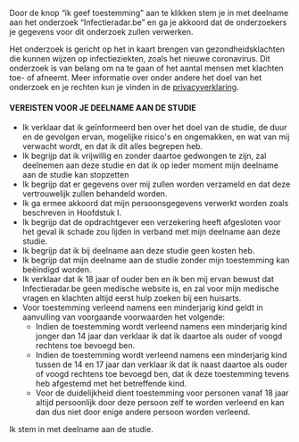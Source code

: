 Door de  knop “ik geef toestemming” aan te klikken stem je in met deelname aan het  onderzoek “Infectieradar.be” en ga je akkoord dat de onderzoekers je gegevens voor dit onderzoek zullen verwerken. 

Het onderzoek is gericht op het in kaart brengen van gezondheidsklachten die kunnen wijzen op infectieziekten, zoals het nieuwe coronavirus. Dit onderzoek is van belang om na te gaan of het aantal mensen met klachten toe- of afneemt. Meer informatie over onder andere het doel van het onderzoek en je rechten kun je vinden in de [privacyverklaring](https://survey.infectieradar.be/privacy).

#### VEREISTEN VOOR JE DEELNAME AAN DE STUDIE

* Ik verklaar dat ik geïnformeerd ben over het doel van de studie, de duur en de gevolgen ervan, mogelijke risico's en ongemakken, en wat van mij verwacht wordt, en dat ik dit alles begrepen heb. 
* Ik begrijp dat ik vrijwillig en zonder daartoe gedwongen te zijn, zal deelnemen aan deze studie en dat ik op ieder moment mijn deelname aan de studie kan stopzetten 
* Ik begrijp dat er gegevens over mij zullen worden verzameld en dat deze vertrouwelijk zullen behandeld worden. 
* Ik ga ermee akkoord dat mijn persoonsgegevens verwerkt worden zoals beschreven in Hoofdstuk I. 
* Ik begrijp dat de opdrachtgever een verzekering heeft afgesloten voor het geval ik schade zou lijden in verband met mijn deelname aan deze studie. 
* Ik begrijp dat ik bij deelname aan deze studie geen kosten heb. 
* Ik begrijp dat mijn deelname aan de studie zonder mijn toestemming kan beëindigd worden. 
* Ik verklaar dat ik 18 jaar of ouder ben en ik ben mij ervan bewust dat Infectieradar.be geen medische website is, en zal voor mijn medische vragen en klachten altijd eerst hulp zoeken bij een huisarts. 
* Voor toestemming verleend namens een minderjarig kind geldt in aanvulling van voorgaande voorwaarden het volgende: 
	 * Indien de toestemming wordt verleend namens een minderjarig kind jonger dan 14 jaar dan verklaar ik dat ik daartoe als ouder of voogd rechtens toe bevoegd ben. 
	 * Indien de toestemming wordt verleend namens een minderjarig kind tussen de 14 en 17 jaar dan verklaar ik dat ik naast daartoe als ouder of voogd rechtens toe bevoegd ben, dat ik deze toestemming tevens heb afgestemd met het betreffende kind. 
	 * Voor de duidelijkheid dient toestemming voor personen vanaf 18 jaar altijd persoonlijk door deze persoon zelf te worden verleend en kan dan dus niet door enige andere persoon worden verleend. 

Ik stem in met deelname aan de studie.

